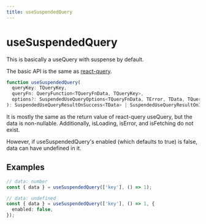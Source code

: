 ```yaml
---
title: useSuspendedQuery
---
```


# useSuspendedQuery

This is basically a useQuery with suspense by default.

The basic API is the same as [react-query](https://tanstack.com/query/v4/?from=reactQueryV3&original=https://react-query-v3.tanstack.com/).

```typescript
function useSuspendedQuery(
  queryKey: TQueryKey,
  queryFn: QueryFunction<TQueryFnData, TQueryKey>,
  options?: SuspendedUseQueryOptions<TQueryFnData, TError, TData, TQueryKey>
): SuspendedUseQueryResultOnSuccess<TData> | SuspendedUseQueryResultOnIdle<undefined>;
```

It is mostly the same as the return value of react-query useQuery, but the data is non-nullable. Additionally, isLoading, isError, and isFetching do not exist.

However, if useSuspendedQuery's enabled (which defaults to true) is false, data can have undefined in it.

## Examples

```typescript
// data: number
const { data } = useSuspendedQuery(['key'], () => 1);

// data: undefined
const { data } = useSuspendedQuery(['key'], () => 1, {
  enabled: false,
});
```
